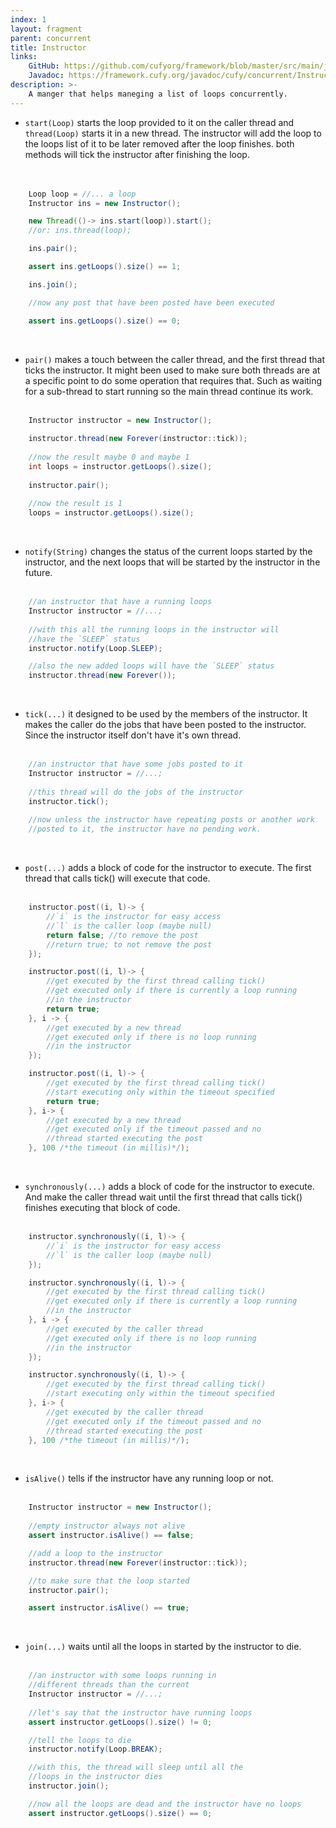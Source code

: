 ```yaml
---
index: 1
layout: fragment
parent: concurrent
title: Instructor
links:
    GitHub: https://github.com/cufyorg/framework/blob/master/src/main/java/cufy/concurrent/Instructor.java
    Javadoc: https://framework.cufy.org/javadoc/cufy/concurrent/Instructor.html
description: >-
    A manger that helps maneging a list of loops concurrently.
---
```


- `start(Loop)` starts the loop provided to it on the caller thread
and `thread(Loop)` starts it in a new thread. The instructor will add
the loop to the loops list of it to be later removed after the loop
finishes. both methods will tick the instructor after finishing the
loop.  
<br><br>
```java 
    Loop loop = //... a loop
    Instructor ins = new Instructor();

    new Thread(()-> ins.start(loop)).start();
    //or: ins.thread(loop);

    ins.pair();

    assert ins.getLoops().size() == 1;

    ins.join();

    //now any post that have been posted have been executed

    assert ins.getLoops().size() == 0;
```
<br>

- `pair()` makes a touch between the caller thread, and the first
thread that ticks the instructor. It might been used to make sure both
threads are at a specific point to do some operation that requires
that. Such as waiting for a sub-thread to start running so the main
thread continue its work.
<br><br>
```java 
    Instructor instructor = new Instructor();
    
    instructor.thread(new Forever(instructor::tick));
    
    //now the result maybe 0 and maybe 1
    int loops = instructor.getLoops().size();
    
    instructor.pair();
    
    //now the result is 1
    loops = instructor.getLoops().size();
```
<br>

- `notify(String)` changes the status of the current loops started by
the instructor, and the next loops that will be started by the
instructor in the future.
<br><br>
```java 
    //an instructor that have a running loops
    Instructor instructor = //...;
    
    //with this all the running loops in the instructor will
    //have the `SLEEP` status
    instructor.notify(Loop.SLEEP);

    //also the new added loops will have the `SLEEP` status
    instructor.thread(new Forever());
```
<br>

- `tick(...)` it designed to be used by the members of the instructor.
It makes the caller do the jobs that have been posted to the
instructor. Since the instructor itself don't have it's own thread.
<br><br>
```java 
    //an instructor that have some jobs posted to it
    Instructor instructor = //...;
    
    //this thread will do the jobs of the instructor
    instructor.tick();
    
    //now unless the instructor have repeating posts or another work
    //posted to it, the instructor have no pending work.
```    
<br>

- `post(...)` adds a block of code for the instructor to execute. The
first thread that calls tick() will execute that code.
<br><br>
```java 
    instructor.post((i, l)-> {
        //`i` is the instructor for easy access
        //`l` is the caller loop (maybe null)
        return false; //to remove the post
        //return true; to not remove the post
    });
```
```java 
    instructor.post((i, l)-> {
        //get executed by the first thread calling tick()
        //get executed only if there is currently a loop running
        //in the instructor
        return true;
    }, i -> {
        //get executed by a new thread
        //get executed only if there is no loop running
        //in the instructor
    });
```
```java 
    instructor.post((i, l)-> {
        //get executed by the first thread calling tick()
        //start executing only within the timeout specified
        return true;
    }, i-> {
        //get executed by a new thread
        //get executed only if the timeout passed and no
        //thread started executing the post
    }, 100 /*the timeout (in millis)*/);
```
<br>

- `synchronously(...)` adds a block of code for the instructor to
execute. And make the caller thread wait until the first thread that
calls tick() finishes executing that block of code.
<br><br>
```java 
    instructor.synchronously((i, l)-> {
        //`i` is the instructor for easy access
        //`l` is the caller loop (maybe null)
    });
```
```java 
    instructor.synchronously((i, l)-> {
        //get executed by the first thread calling tick()
        //get executed only if there is currently a loop running
        //in the instructor
    }, i -> {
        //get executed by the caller thread
        //get executed only if there is no loop running
        //in the instructor
    });
```
```java 
    instructor.synchronously((i, l)-> {
        //get executed by the first thread calling tick()
        //start executing only within the timeout specified
    }, i-> {
        //get executed by the caller thread
        //get executed only if the timeout passed and no
        //thread started executing the post
    }, 100 /*the timeout (in millis)*/);
```
<br>

- `isAlive()` tells if the instructor have any running loop or not.
<br><br>
```java 
    Instructor instructor = new Instructor();
    
    //empty instructor always not alive
    assert instructor.isAlive() == false;

    //add a loop to the instructor
    instructor.thread(new Forever(instructor::tick));

    //to make sure that the loop started
    instructor.pair();

    assert instructor.isAlive() == true;
```
<br>

- `join(...)` waits until all the loops in started by the instructor
to die.
<br><br>
```java 
    //an instructor with some loops running in
    //different threads than the current
    Instructor instructor = //...;
 
    //let's say that the instructor have running loops
    assert instructor.getLoops().size() != 0;

    //tell the loops to die
    instructor.notify(Loop.BREAK);

    //with this, the thread will sleep until all the
    //loops in the instructor dies
    instructor.join();

    //now all the loops are dead and the instructor have no loops
    assert instructor.getLoops().size() == 0;
```
